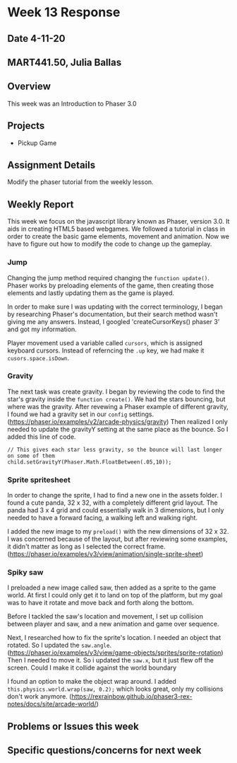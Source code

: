 # Week 13 Response
## Date 4-11-20
## MART441.50, Julia Ballas


## Overview

This week was an Introduction to Phaser 3.0

## Projects

- Pickup Game

## Assignment Details

Modify the phaser tutorial from the weekly lesson.

## Weekly Report

This week we focus on the javascript library known as Phaser, version 3.0. It aids in creating HTML5 based webgames. We followed a tutorial in class in order to create the basic game elements, movement and animation. Now we have to figure out how to modify the code to change up the gameplay.

### Jump
Changing the jump method required changing the `function update()`. Phaser works by preloading elements of the game, then creating those elements and lastly updating them as the game is played.

In order to make sure I was updating with the correct terminology, I began by researching Phaser's documentation, but their search method wasn't giving me any answers. Instead, I googled 'createCursorKeys() phaser 3' and got my information.

Player movement used a variable called `cursors`, which is assigned keyboard cursors. Instead of referncing the `.up` key, we had make it `cusors.space.isDown`.

### Gravity

The next task was create gravity. I began by reviewing the code to find the star's gravity inside the `function create()`. We had the stars bouncing, but where was the gravity. After revewing a Phaser example of different gravity, I found we had a gravity set in our `config` settings. (https://phaser.io/examples/v2/arcade-physics/gravity) Then realized I only needed to update the gravityY setting at the same place as the bounce. So I added this line of code.
```JS
// This gives each star less gravity, so the bounce will last longer on some of them
child.setGravityY(Phaser.Math.FloatBetween(.05,10));
```

### Sprite spritesheet

In order to change the sprite, I had to find a new one in the assets folder. I found a cute panda, 32 x 32, with a completely different grid layout. The panda had 3 x 4 grid and could essentially walk in 3 dimensions, but I only needed to have a forward facing, a walking left and walking right.

I added the new image to my `preload()` with the new dimensions of 32 x 32. I was concerned because of the layout, but after reviewing some examples, it didn't matter as long as I selected the correct frame.(https://phaser.io/examples/v3/view/animation/single-sprite-sheet)

### Spiky saw
I preloaded a new image called saw, then added as a sprite to the game world. At first I could only get it to land on top of the platform, but my goal was to have it rotate and move back and forth along the bottom.

Before I tackled the saw's location and movement, I set up collision between player and saw, and a new animation and game over sequence.

Next, I researched how to fix the sprite's location. I needed an object that rotated. So I updated the `saw.angle`. (https://phaser.io/examples/v3/view/game-objects/sprites/sprite-rotation) Then I needed to move it. So i updated the `saw.x`, but it just flew off the screen. Could I make it collide against the world boundary

I found an option to make the object wrap around. I added ` this.physics.world.wrap(saw, 0.2);` which looks great, only my collisions don't work anymore. 
(https://rexrainbow.github.io/phaser3-rex-notes/docs/site/arcade-world/)


## Problems or Issues this week

## Specific questions/concerns for next week
